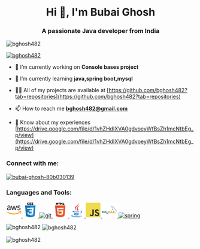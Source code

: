 <h1 align="center">Hi 👋, I'm Bubai Ghosh</h1>
<h3 align="center">A passionate Java developer from India</h3>

<p align="left"> <img src="https://komarev.com/ghpvc/?username=bghosh482&label=Profile%20views&color=0e75b6&style=flat" alt="bghosh482" /> </p>

<p align="left"> <a href="https://github.com/ryo-ma/github-profile-trophy"><img src="https://github-profile-trophy.vercel.app/?username=bghosh482" alt="bghosh482" /></a> </p>

- 🔭 I’m currently working on **Console bases project**

- 🌱 I’m currently learning **java,spring boot,mysql**

- 👨‍💻 All of my projects are available at [https://github.com/bghosh482?tab=repositories](https://github.com/bghosh482?tab=repositories)

- 📫 How to reach me **bghosh482@gmail.com**

- 📄 Know about my experiences [https://drive.google.com/file/d/1vhZHdIXVA0gdvoeyWfBsZh1mcNtbEg_p/view](https://drive.google.com/file/d/1vhZHdIXVA0gdvoeyWfBsZh1mcNtbEg_p/view)

<h3 align="left">Connect with me:</h3>
<p align="left">
<a href="https://linkedin.com/in/bubai-ghosh-80b030139" target="blank"><img align="center" src="https://raw.githubusercontent.com/rahuldkjain/github-profile-readme-generator/master/src/images/icons/Social/linked-in-alt.svg" alt="bubai-ghosh-80b030139" height="30" width="40" /></a>
</p>

<h3 align="left">Languages and Tools:</h3>
<p align="left"> <a href="https://aws.amazon.com" target="_blank" rel="noreferrer"> <img src="https://raw.githubusercontent.com/devicons/devicon/master/icons/amazonwebservices/amazonwebservices-original-wordmark.svg" alt="aws" width="40" height="40"/> </a> <a href="https://www.w3schools.com/css/" target="_blank" rel="noreferrer"> <img src="https://raw.githubusercontent.com/devicons/devicon/master/icons/css3/css3-original-wordmark.svg" alt="css3" width="40" height="40"/> </a> <a href="https://git-scm.com/" target="_blank" rel="noreferrer"> <img src="https://www.vectorlogo.zone/logos/git-scm/git-scm-icon.svg" alt="git" width="40" height="40"/> </a> <a href="https://www.w3.org/html/" target="_blank" rel="noreferrer"> <img src="https://raw.githubusercontent.com/devicons/devicon/master/icons/html5/html5-original-wordmark.svg" alt="html5" width="40" height="40"/> </a> <a href="https://www.java.com" target="_blank" rel="noreferrer"> <img src="https://raw.githubusercontent.com/devicons/devicon/master/icons/java/java-original.svg" alt="java" width="40" height="40"/> </a> <a href="https://developer.mozilla.org/en-US/docs/Web/JavaScript" target="_blank" rel="noreferrer"> <img src="https://raw.githubusercontent.com/devicons/devicon/master/icons/javascript/javascript-original.svg" alt="javascript" width="40" height="40"/> </a> <a href="https://www.mysql.com/" target="_blank" rel="noreferrer"> <img src="https://raw.githubusercontent.com/devicons/devicon/master/icons/mysql/mysql-original-wordmark.svg" alt="mysql" width="40" height="40"/> </a> <a href="https://spring.io/" target="_blank" rel="noreferrer"> <img src="https://www.vectorlogo.zone/logos/springio/springio-icon.svg" alt="spring" width="40" height="40"/> </a> </p>

<p><img align="left" src="https://github-readme-stats.vercel.app/api/top-langs?username=bghosh482&show_icons=true&locale=en&layout=compact" alt="bghosh482" /></p>

<p>&nbsp;<img align="center" src="https://github-readme-stats.vercel.app/api?username=bghosh482&show_icons=true&locale=en" alt="bghosh482" /></p>

<p><img align="center" src="https://github-readme-streak-stats.herokuapp.com/?user=bghosh482&" alt="bghosh482" /></p>
